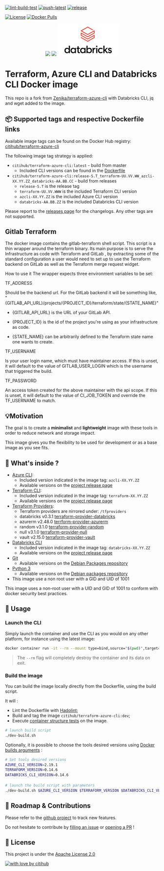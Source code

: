 [![lint-build-test](https://github.com/citihub/terraform-azure-cli/workflows/lint-build-test/badge.svg)](https://github.com/citihub/terraform-azure-cli/actions?query=workflow%3Alint-build-test)
[![push-latest](https://github.com/citihub/terraform-azure-cli/workflows/push-latest/badge.svg)](https://github.com/citihub/terraform-azure-cli/actions?query=workflow%3Apush-latest)
[![release](https://github.com/citihub/terraform-azure-cli/workflows/release/badge.svg)](https://github.com/citihub/terraform-azure-cli/actions?query=workflow%3Arelease)

[![License](https://img.shields.io/badge/License-Apache%202.0-blue.svg)](https://opensource.org/licenses/Apache-2.0)
[![Docker Pulls](https://img.shields.io/docker/pulls/citihub/terraform-azure-cli.svg)](https://hub.docker.com/r/citihub/terraform-azure-cli/)

<p align="center">
  <a href="https://azure.microsoft.com"><img width="200" src="https://github.com/citihub/terraform-azure-cli/raw/master/resources/azure-logo.png"></a>
  <a href="https://www.terraform.io/"><img width="200" src="https://github.com/citihub/terraform-azure-cli/raw/master/resources/terraform-logo.png"></a>
  <a href="https://www.databricks.com/"><img width="200" src="https://github.com/citihub/terraform-azure-cli/raw/master/resources/databricks-logo.png"></a>
</p>

# Terraform, Azure CLI and Databricks CLI Docker image
This repo is a fork from [Zenika/terraform-azure-cli](https://github.com/zenika/terraform-azure-cli) with Databricks CLI, jq and wget added to the image.

## 📦 Supported tags and respective Dockerfile links
Available image tags can be found on the Docker Hub registry: [citihub/terraform-azure-cli](https://hub.docker.com/r/citihub/terraform-azure-cli/tags)

The following image tag strategy is applied:
* `citihub/terraform-azure-cli:latest` - build from master
  * Included CLI versions can be found in the [Dockerfile](https://github.com/citihub/terraform-azure-cli/blob/master/Dockerfile)
* `citihub/terraform-azure-cli:release-S.T_terraform-UU.VV.WW_azcli-XX.YY.ZZ_databricks-AA.BB.CC` - build from releases
  * `release-S.T` is the release tag
  * `terraform-UU.VV.WWW` is the included Terraform CLI version
  * `azcli-XX.YY.ZZ` is the included Azure CLI version
  * `databricks-AA.BB.ZZ` is the included Databricks CLI version

Please report to the [releases page](https://github.com/citihub/terraform-azure-cli/releases) for the changelogs. Any other tags are not supported.

## Gitlab Terraform

The docker image contains the gitlab-terraform shell script. This script is a thin wrapper around the terraform binary. Its main purpose is to serve the Infrastructure as code with Terraform and GitLab
, by extracting some of the standard configuration a user would need to set up to use the Terraform backend on GitLab as well as the Terraform merge request widget.

How to use it
The wrapper expects three environment variables to be set:

TF_ADDRESS

Should be the backend url. For the GitLab backend it will be something like,
"{GITLAB_API_URL}/projects/{PROJECT_ID}/terraform/state/{STATE_NAME}"

- {GITLAB_API_URL} is the URL of your GitLab API.

- {PROJECT_ID} is the id of the project you're using as your infrastructure as code.

- {STATE_NAME} can be arbitrarily defined to the Terraform state name one wants to create.

TF_USERNAME

Is your user login name, which must have maintainer access. If this is unset, it will default to the value of GITLAB_USER_LOGIN which is the username that triggered the build.

TF_PASSWORD

An access token created for the above maintainer with the api scope. If this is unset, it will default to the value of CI_JOB_TOKEN and override the TF_USERNAME to match.

## 💡Motivation
The goal is to create a **minimalist** and **lightweight** image with these tools in order to reduce network and storage impact.

This image gives you the flexibility to be used for development or as a base image as you see fits.

## 🔧 What's inside ?
* [Azure CLI](https://docs.microsoft.com/cli/azure/?view=azure-cli-latest):
  * Included version indicated in the image tag: `azcli-XX.YY.ZZ`
  * Available versions on the [project release page](https://github.com/Azure/azure-cli/releases)
* [Terraform CLI](https://www.terraform.io/docs/commands/index.html):
  * Included version indicated in the image tag: `terraform-XX.YY.ZZ`
  * Available versions on the [project release page](https://github.com/hashicorp/terraform/releases)
* [Terraform Providers](https://www.terraform.io/docs/providers/index.html):
  * Terraform providers are nirrored under: `/tfproviders`
  * databricks v0.3.1 [terraform-provider-databricks](https://registry.terraform.io/providers/databrickslabs/databricks/latest/docs)
  * azurerm v2.48.0 [terrform-provider-azurerm](https://registry.terraform.io/providers/hashicorp/azurerm/latest/docs)
  * random v3.1.0 [terraform-provider-random](https://registry.terraform.io/providers/hashicorp/random/latest/docs)
  * null v3.1.0 [terraform-provider-null](https://registry.terraform.io/providers/hashicorp/null/latest/docs)
  * vault v2.15.0 [terraform-provider-vault](https://registry.terraform.io/providers/hashicorp/vault/latest/docs)
* [Databricks CLI](https://docs.databricks.com/dev-tools/cli/index.html)
  * Included version indicated in the image tag: `databricks-XX.YY.ZZ`
  * Available versions on the [project release page](https://github.com/databricks/databricks-cli)
* [Git](https://git-scm.com/)
  * Available versions on the [Debian Packages repository](https://packages.debian.org/search?suite=buster&arch=any&searchon=names&keywords=git)
* [Python 3](https://www.python.org/)
  * Available versions on the [Debian packages repository](https://packages.debian.org/search?suite=buster&arch=any&searchon=names&keywords=python3)
* This image use a non root user with a GID and UID of 1001

This image uses a non-root user with a UID and GID of 1001 to conform with docker security best practices.

## 🚀 Usage

### Launch the CLI
Simply launch the container and use the CLI as you would on any other platform, for instance using the latest image:

```bash
docker container run -it --rm --mount type=bind,source="$(pwd)",target=/workspace citihub/terraform-azure-cli:latest
```

> The `--rm` flag will completely destroy the container and its data on exit.

### Build the image
You can build the image locally directly from the Dockerfile, using the build script.

It will :
* Lint the Dockerfile with [Hadolint](https://github.com/hadolint/hadolint);
* Build and tag the image `citihub/terraform-azure-cli:dev`;
* Execute [container structure tests](https://github.com/GoogleContainerTools/container-structure-test) on the image.

```bash
# launch build script
./dev-build.sh
```

Optionally, it is possible to choose the tools desired versions using [Docker builds arguments](https://docs.docker.com/engine/reference/commandline/build/#set-build-time-variables---build-arg) :

```bash
# Set tools desired versions
AZURE_CLI_VERSION=2.19.1
TERRAFORM_VERSION=0.14.6
DATABRICKS_CLI_VERSION=0.14.6

# launch the build script with parameters
./dev-build.sh $AZURE_CLI_VERSION $TERRAFORM_VERSION $DATABRICKS_CLI_VERSION
```

## 🙏 Roadmap & Contributions
Please refer to the [github project](https://github.com/citihub/terraform-azure-cli/projects/1) to track new features.

Do not hesitate to contribute by [filling an issue](https://github.com/citihub/terraform-azure-cli/issues) or [opening a PR](https://github.com/citihub/terraform-azure-cli/pulls) !

## 📖 License
This project is under the [Apache License 2.0](https://raw.githubusercontent.com/citihub/terraform-azure-cli/master/LICENSE)

[![with love by citihub](https://img.shields.io/badge/With%20%E2%9D%A4%EF%B8%8F%20by-citihub-b51432.svg)](https://oss.citihub.com)
